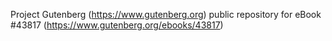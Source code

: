 Project Gutenberg (https://www.gutenberg.org) public repository for eBook #43817 (https://www.gutenberg.org/ebooks/43817)
